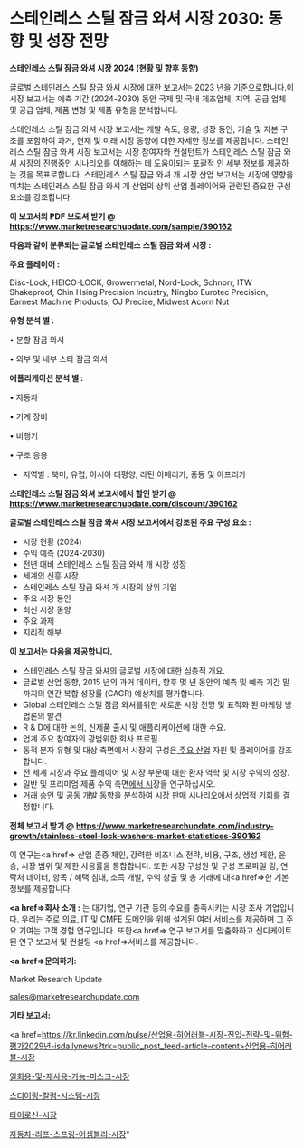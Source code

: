 # 스테인레스 스틸 잠금 와셔 시장 2030: 동향 및 성장 전망

<strong>스테인레스 스틸 잠금 와셔 시장 2024 (현황 및 향후 동향)</strong>

글로벌 스테인레스 스틸 잠금 와셔 시장에 대한 보고서는 2023 년을 기준으로합니다.이 시장 보고서는 예측 기간 (2024-2030) 동안 국제 및 국내 제조업체, 지역, 공급 업체 및 공급 업체, 제품 변형 및 제품 유형을 분석합니다.

스테인레스 스틸 잠금 와셔 시장 보고서는 개발 속도, 용량, 성장 동인, 기술 및 자본 구조를 포함하여 과거, 현재 및 미래 시장 동향에 대한 자세한 정보를 제공합니다. 스테인레스 스틸 잠금 와셔 시장 보고서는 시장 참여자와 컨설턴트가 스테인레스 스틸 잠금 와셔 시장의 진행중인 시나리오를 이해하는 데 도움이되는 포괄적 인 세부 정보를 제공하는 것을 목표로합니다. 스테인레스 스틸 잠금 와셔 개 시장 산업 보고서는 시장에 영향을 미치는 스테인레스 스틸 잠금 와셔 개 산업의 상위 산업 플레이어와 관련된 중요한 구성 요소를 강조합니다.



<strong>이 보고서의 PDF 브로셔 받기 @ <a href=https://www.marketresearchupdate.com/sample/390162>https://www.marketresearchupdate.com/sample/390162</a></strong>



<strong>다음과 같이 분류되는 글로벌 스테인레스 스틸 잠금 와셔 시장 :</strong>



<strong>주요 플레이어 :</strong>

Disc-Lock, HEICO-LOCK, Growermetal, Nord-Lock, Schnorr, ITW Shakeproof, Chin Hsing Precision Industry, Ningbo Eurotec Precision, Earnest Machine Products, OJ Precise, Midwest Acorn Nut



<strong>유형 분석 별 :</strong>

• 분할 잠금 와셔

• 외부 및 내부 스타 잠금 와셔



<strong>애플리케이션 분석 별 :</strong>

• 자동차

• 기계 장비

• 비행기

• 구조 응용

<ul>
  <li>지역별 : 북미, 유럽, 아시아 태평양, 라틴 아메리카, 중동 및 아프리카</li>
</ul>


<strong>스테인레스 스틸 잠금 와셔 보고서에서 할인 받기 @ <a href=https://www.marketresearchupdate.com/discount/390162>https://www.marketresearchupdate.com/discount/390162</a></strong>



<strong>글로벌 스테인레스 스틸 잠금 와셔 시장 보고서에서 강조된 주요 구성 요소 :</strong>
<ul>
  <li>시장 현황 (2024)</li>
  <li>수익 예측 (2024-2030)</li>
  <li>전년 대비 스테인레스 스틸 잠금 와셔 개 시장 성장</li>
  <li>세계의 신흥 시장</li>
  <li>스테인레스 스틸 잠금 와셔 개 시장의 상위 기업</li>
  <li>주요 시장 동인</li>
  <li>최신 시장 동향</li>
  <li>주요 과제</li>
  <li>지리적 해부</li>
</ul>


<strong>이 보고서는 다음을 제공합니다.</strong>
<ul>
  <li>스테인레스 스틸 잠금 와셔의 글로벌 시장에 대한 심층적 개요.</li>
  <li>글로벌 산업 동향, 2015 년의 과거 데이터, 향후 몇 년 동안의 예측 및 예측 기간 말까지의 연간 복합 성장률 (CAGR) 예상치를 평가합니다.</li>
  <li>Global 스테인레스 스틸 잠금 와셔를위한 새로운 시장 전망 및 표적화 된 마케팅 방법론의 발견</li>
  <li>R &amp; D에 대한 논의, 신제품 출시 및 애플리케이션에 대한 수요.</li>
  <li>업계 주요 참여자의 광범위한 회사 프로필.</li>
  <li>동적 분자 유형 및 대상 측면에서 시장의 구성은<a href=> 주요 산</a>업 자원 및 플레이어를 강조합니다.</li>
  <li>전 세계 시장과 주요 플레이어 및 시장 부문에 대한 환자 역학 및 시장 수익의 성장.</li>
  <li>일반 및 프리미엄 제품 수익 측면<a href=>에서 시</a>장을 연구하십시오.</li>
  <li>거래 승인 및 공동 개발 동향을 분석하여 시장 판매 시나리오에서 상업적 기회를 결정합니다.</li>
</ul>



<strong>전체 보고서 받기 @ <a href=https://www.marketresearchupdate.com/industry-growth/stainless-steel-lock-washers-market-statistices-390162>https://www.marketresearchupdate.com/industry-growth/stainless-steel-lock-washers-market-statistices-390162</a></strong>

이 연구는<a href=> 산업 존중</a> 체인, 강력한 비즈니스 전략, 비용, 구조, 생성 제한, 운송, 시장 범위 및 제한 사용률을 통합합니다. 또한 시장 구성원 및 구성 프로파일 링, 연락처 데이터, 항목 / 혜택 침대, 소득 개발, 수익 창출 및 총 거래에 대<a href=>한 기본 </a>정보를 제공합니다.



<strong><a href=>회사 소</a>개 :</strong>
는 대기업, 연구 기관 등의 수요를 충족시키는 시장 조사 기업입니다. 우리는 주로 의료, IT 및 CMFE 도메인을 위해 설계된 여러 서비스를 제공하며 그 주요 기여는 고객 경험 연구입니다. 또한<a href=> 연구 보</a>고서를 맞춤화하고 신디케이트 된 연구 보고서 및 컨설팅 <a href=>서비스</a>를 제공합니다.



<strong><a href=>문의하기:</a></strong>

Market Research Update

sales@marketresearchupdate.com



<strong>기타 보고서:</strong>

<a href=https://kr.linkedin.com/pulse/산업용-히어러블-시장-진입-전략-및-위험-평가2029년-isdailynews?trk=public_post_feed-article-content>산업용-히어러블-시장</a>

<a href=https://www.linkedin.com/pulse/일회용-및-재사용-가능-마스크-시장-규모-성장-2023-trend-tracking-tips-360-analysis/>일회용-및-재사용-가능-마스크-시장</a>

<a href=https://www.linkedin.com/pulse/스티어링-칼럼-시스템-시장-세분화-연구-및-목표-고객2029년-market-matrix-musings-analysis-ju5df/>스티어링-칼럼-시스템-시장</a>

<a href=https://www.linkedin.com/pulse/타이로신-시장-진입-전략-및-위험-평가2029년-data-dive-diaries-24-analysis-qviyf/>타이로신-시장</a>

<a href=https://www.linkedin.com/pulse/자동차-리프-스프링-어셈블리-시장-진입-전략-및-위험-평가2030년-n3brc/>자동차-리프-스프링-어셈블리-시장</a>"
